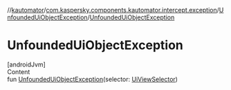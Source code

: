 //[kautomator](../../index.md)/[com.kaspersky.components.kautomator.intercept.exception](../index.md)/[UnfoundedUiObjectException](index.md)/[UnfoundedUiObjectException](-unfounded-ui-object-exception.md)



# UnfoundedUiObjectException  
[androidJvm]  
Content  
fun [UnfoundedUiObjectException](-unfounded-ui-object-exception.md)(selector: [UiViewSelector](../../com.kaspersky.components.kautomator.component.common.builders/-ui-view-selector/index.md))  



